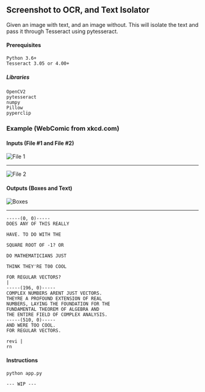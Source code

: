 ## Screenshot to OCR, and Text Isolator

Given an image with text, and an image without. This will isolate the text and pass it through Tesseract using pytesseract.

#### Prerequisites

```
Python 3.6+
Tesseract 3.05 or 4.00+
```
##### Libraries
```
OpenCV2
pytesseract
numpy
Pillow
pyperclip
```

### Example (WebComic from xkcd.com)
#### Inputs (File #1 and File #2)
![File 1](https://imgs.xkcd.com/comics/complex_numbers.png)
***
![File 2](https://i.imgur.com/t90F4U8.png)
#### Outputs (Boxes and Text)
![Boxes](https://i.imgur.com/8MLWIoY.png)
***
```
-----(0, 0)-----
DOES ANY OF THIS REALLY

HAVE. TO DO WITH THE

SQUARE ROOT OF -1? OR

DO MATHEMATICIANS JUST

THINK THEY'RE T00 COOL

FOR REGULAR VECTORS?
|
-----(196, 0)-----
COMPLEX NUMBERS ARENT JUST VECTORS.
THEYRE A PROFOUND EXTENSION OF REAL
NUMBERS, LAYING THE FOUNDATION FOR THE
FUNDAMENTAL THEOREM OF ALGEBRA AND
THE ENTIRE FIELD OF COMPLEX ANALYSIS.
-----(510, 0)-----
AND WERE TOO COOL.
FOR REGULAR VECTORS.

revi |
rn
```
#### Instructions
```
python app.py

--- WIP ---
```
